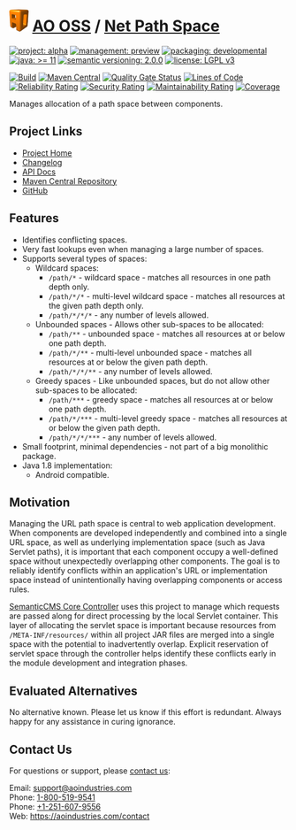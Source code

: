# [<img src="ao-logo.png" alt="AO Logo" width="35" height="40">](https://github.com/ao-apps) [AO OSS](https://github.com/ao-apps/ao-oss) / [Net Path Space](https://github.com/ao-apps/ao-net-path-space)

[![project: alpha](https://oss.aoapps.com/ao-badges/project-alpha.svg)](https://aoindustries.com/life-cycle#project-alpha)
[![management: preview](https://oss.aoapps.com/ao-badges/management-preview.svg)](https://aoindustries.com/life-cycle#management-preview)
[![packaging: developmental](https://oss.aoapps.com/ao-badges/packaging-developmental.svg)](https://aoindustries.com/life-cycle#packaging-developmental)  
[![java: &gt;= 11](https://oss.aoapps.com/ao-badges/java-11.svg)](https://docs.oracle.com/en/java/javase/11/docs/api/)
[![semantic versioning: 2.0.0](https://oss.aoapps.com/ao-badges/semver-2.0.0.svg)](http://semver.org/spec/v2.0.0.html)
[![license: LGPL v3](https://oss.aoapps.com/ao-badges/license-lgpl-3.0.svg)](https://www.gnu.org/licenses/lgpl-3.0)

[![Build](https://github.com/ao-apps/ao-net-path-space/workflows/Build/badge.svg?branch=master)](https://github.com/ao-apps/ao-net-path-space/actions?query=workflow%3ABuild)
[![Maven Central](https://maven-badges.herokuapp.com/maven-central/com.aoapps/ao-net-path-space/badge.svg)](https://maven-badges.herokuapp.com/maven-central/com.aoapps/ao-net-path-space)
[![Quality Gate Status](https://sonarcloud.io/api/project_badges/measure?branch=master&project=com.aoapps%3Aao-net-path-space&metric=alert_status)](https://sonarcloud.io/dashboard?branch=master&id=com.aoapps%3Aao-net-path-space)
[![Lines of Code](https://sonarcloud.io/api/project_badges/measure?branch=master&project=com.aoapps%3Aao-net-path-space&metric=ncloc)](https://sonarcloud.io/component_measures?branch=master&id=com.aoapps%3Aao-net-path-space&metric=ncloc)  
[![Reliability Rating](https://sonarcloud.io/api/project_badges/measure?branch=master&project=com.aoapps%3Aao-net-path-space&metric=reliability_rating)](https://sonarcloud.io/component_measures?branch=master&id=com.aoapps%3Aao-net-path-space&metric=Reliability)
[![Security Rating](https://sonarcloud.io/api/project_badges/measure?branch=master&project=com.aoapps%3Aao-net-path-space&metric=security_rating)](https://sonarcloud.io/component_measures?branch=master&id=com.aoapps%3Aao-net-path-space&metric=Security)
[![Maintainability Rating](https://sonarcloud.io/api/project_badges/measure?branch=master&project=com.aoapps%3Aao-net-path-space&metric=sqale_rating)](https://sonarcloud.io/component_measures?branch=master&id=com.aoapps%3Aao-net-path-space&metric=Maintainability)
[![Coverage](https://sonarcloud.io/api/project_badges/measure?branch=master&project=com.aoapps%3Aao-net-path-space&metric=coverage)](https://sonarcloud.io/component_measures?branch=master&id=com.aoapps%3Aao-net-path-space&metric=Coverage)

Manages allocation of a path space between components.

## Project Links
* [Project Home](https://oss.aoapps.com/net-path-space/)
* [Changelog](https://oss.aoapps.com/net-path-space/changelog)
* [API Docs](https://oss.aoapps.com/net-path-space/apidocs/)
* [Maven Central Repository](https://search.maven.org/artifact/com.aoapps/ao-net-path-space)
* [GitHub](https://github.com/ao-apps/ao-net-path-space)

## Features
* Identifies conflicting spaces.
* Very fast lookups even when managing a large number of spaces.
* Supports several types of spaces:
    * Wildcard spaces:
        * `/path/*` - wildcard space - matches all resources in one path depth only.
        * `/path/*/*` - multi-level wildcard space - matches all resources at the given path depth only.
        * `/path/*/*/*` - any number of levels allowed.
    * Unbounded spaces - Allows other sub-spaces to be allocated:
        * `/path/**` - unbounded space - matches all resources at or below one path depth.
        * `/path/*/**` - multi-level unbounded space - matches all resources at or below the given path depth.
        * `/path/*/*/**` - any number of levels allowed.
    * Greedy spaces - Like unbounded spaces, but do not allow other sub-spaces to be allocated:
        * `/path/***` - greedy space - matches all resources at or below one path depth.
        * `/path/*/***` - multi-level greedy space - matches all resources at or below the given path depth.
        * `/path/*/*/***` - any number of levels allowed.
* Small footprint, minimal dependencies - not part of a big monolithic package.
* Java 1.8 implementation:
    * Android compatible.

## Motivation
Managing the URL path space is central to web application development.  When components are developed independently and combined into a single URL space, as well as underlying implementation space (such as Java Servlet paths), it is important that each component occupy a well-defined space without unexpectedly overlapping other components.  The goal is to reliably identify conflicts within an application's URL or implementation space instead of unintentionally having overlapping components or access rules.

[SemanticCMS Core Controller](https://github.com/ao-apps/semanticcms-core-controller) uses this project to manage which requests are passed along for direct processing by the local Servlet container.  This layer of allocating the servlet space is important because resources from `/META-INF/resources/` within all project JAR files are merged into a single space with the potential to inadvertently overlap.  Explicit reservation of servlet space through the controller helps identify these conflicts early in the module development and integration phases.

## Evaluated Alternatives
No alternative known.  Please let us know if this effort is redundant.  Always happy for any assistance in curing ignorance.

## Contact Us
For questions or support, please [contact us](https://aoindustries.com/contact):

Email: [support@aoindustries.com](mailto:support@aoindustries.com)  
Phone: [1-800-519-9541](tel:1-800-519-9541)  
Phone: [+1-251-607-9556](tel:+1-251-607-9556)  
Web: https://aoindustries.com/contact
